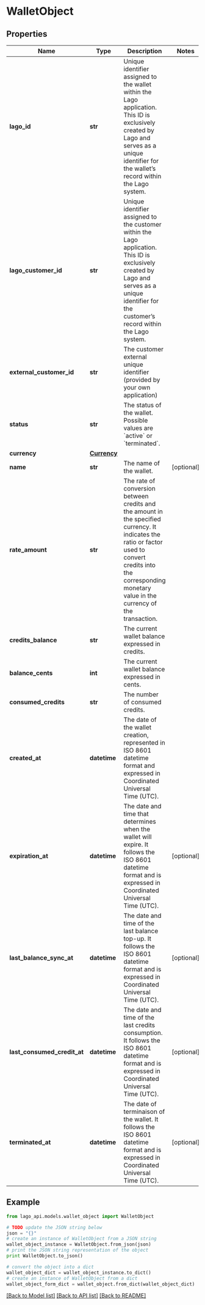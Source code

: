 # WalletObject


## Properties

Name | Type | Description | Notes
------------ | ------------- | ------------- | -------------
**lago_id** | **str** | Unique identifier assigned to the wallet within the Lago application. This ID is exclusively created by Lago and serves as a unique identifier for the wallet’s record within the Lago system. | 
**lago_customer_id** | **str** | Unique identifier assigned to the customer within the Lago application. This ID is exclusively created by Lago and serves as a unique identifier for the customer’s record within the Lago system. | 
**external_customer_id** | **str** | The customer external unique identifier (provided by your own application) | 
**status** | **str** | The status of the wallet. Possible values are &#x60;active&#x60; or &#x60;terminated&#x60;. | 
**currency** | [**Currency**](Currency.md) |  | 
**name** | **str** | The name of the wallet. | [optional] 
**rate_amount** | **str** | The rate of conversion between credits and the amount in the specified currency. It indicates the ratio or factor used to convert credits into the corresponding monetary value in the currency of the transaction. | 
**credits_balance** | **str** | The current wallet balance expressed in credits. | 
**balance_cents** | **int** | The current wallet balance expressed in cents. | 
**consumed_credits** | **str** | The number of consumed credits. | 
**created_at** | **datetime** | The date of the wallet creation, represented in ISO 8601 datetime format and expressed in Coordinated Universal Time (UTC). | 
**expiration_at** | **datetime** | The date and time that determines when the wallet will expire. It follows the ISO 8601 datetime format and is expressed in Coordinated Universal Time (UTC). | [optional] 
**last_balance_sync_at** | **datetime** | The date and time of the last balance top-up. It follows the ISO 8601 datetime format and is expressed in Coordinated Universal Time (UTC). | [optional] 
**last_consumed_credit_at** | **datetime** | The date and time of the last credits consumption. It follows the ISO 8601 datetime format and is expressed in Coordinated Universal Time (UTC). | [optional] 
**terminated_at** | **datetime** | The date of terminaison of the wallet. It follows the ISO 8601 datetime format and is expressed in Coordinated Universal Time (UTC). | [optional] 

## Example

```python
from lago_api.models.wallet_object import WalletObject

# TODO update the JSON string below
json = "{}"
# create an instance of WalletObject from a JSON string
wallet_object_instance = WalletObject.from_json(json)
# print the JSON string representation of the object
print WalletObject.to_json()

# convert the object into a dict
wallet_object_dict = wallet_object_instance.to_dict()
# create an instance of WalletObject from a dict
wallet_object_form_dict = wallet_object.from_dict(wallet_object_dict)
```
[[Back to Model list]](../README.md#documentation-for-models) [[Back to API list]](../README.md#documentation-for-api-endpoints) [[Back to README]](../README.md)


